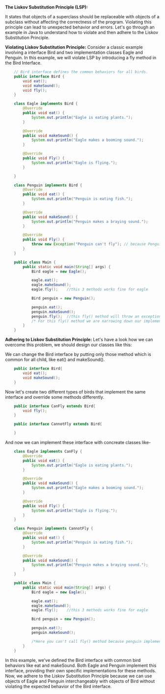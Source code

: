 **The Liskov Substitution Principle (LSP):**

It states that objects of a superclass should be replaceable with objects of a subclass without affecting the correctness of the program. Violating this principle can lead to unexpected behavior and errors. Let's go through an example in Java to understand how to violate and then adhere to the Liskov Substitution Principle.

**Violating Liskov Substitution Principle:**
Consider a classic example involving a interface Bird and two implementation classes Eagle and Penguin. In this example, we will violate LSP by introducing a fly method in the Bird Interface.

```java
    // Bird interface defines the common behaviors for all birds.
    public interface Bird {
        void eat();
        void makeSound();
        void fly();
    }
```

```java
    class Eagle implements Bird {
        @Override
        public void eat() {
            System.out.println("Eagle is eating plants.");
        }

        @Override
        public void makeSound() {
            System.out.println("Eagle makes a booming sound.");
        }

        @Override
        public void Fly() {
            System.out.println("Eagle is flying.");
        }

    }
```

```java
    class Penguin implements Bird {
        @Override
        public void eat() {
            System.out.println("Penguin is eating fish.");
        }

        @Override
        public void makeSound() {
            System.out.println("Penguin makes a braying sound.");
        }

        @Override
        public void Fly() {
            throw new Exception("Penguin can't fly"); // because Penguin can't fly
        }
    }
```

```java
    public class Main {
        public static void main(String[] args) {
            Bird eagle = new Eagle();

            eagle.eat();
            eagle.makeSound();
            eagle.fly();    //this 3 methods works fine for eagle

            Bird penguin = new Penguin();

            penguin.eat();
            penguin.makeSound();
            penguin.fly();  //this fly() method will throw an exception.
            /* For this fly() method we are narrowing down our implementations.This code won't run, that means we can't substitute child object new Penguin() with parent Bird. This implementation violates LSP*/
        }
    }
```

**Adhering to Liskov Substitution Principle:**
Let's have a look how we can overcome this problem, we should design our classes like this:

We can change the Bird interface by putting only those method which is common for all child, like eat() and makeSound().

```java
    public interface Bird{
        void eat();
        void makeSound();
    }
```

Now let's create two different types of birds that implement the same interface and override some methods differently.

```java
    public interface CanFly extends Bird{
        void fly();
    }
```

```java
    public interface CannotFly extends Bird{

    }
```

And now we can implement these interface with concreate classes like-

```java
    class Eagle implements CanFly {
        @Override
        public void eat() {
            System.out.println("Eagle is eating plants.");
        }

        @Override
        public void makeSound() {
            System.out.println("Eagle makes a booming sound.");
        }

        @Override
        public void Fly() {
            System.out.println("Eagle is flying.");
        }
    }
```

```java
    class Penguin implements CannotFly {
        @Override
        public void eat() {
            System.out.println("Penguin is eating fish.");
        }

        @Override
        public void makeSound() {
            System.out.println("Penguin makes a braying sound.");
        }
    }
```

```java
    public class Main {
        public static void main(String[] args) {
            Bird eagle = new Eagle();

            eagle.eat();
            eagle.makeSound();
            eagle.fly();    //this 3 methods works fine for eagle

            Bird penguin = new Penguin();

            penguin.eat();
            penguin.makeSound();

            /*Here you can't call fly() method because penguin implements CannotFly interface. That means you can replace the object of child penguin with parent Bird without breaking the implementation */
        }
    }
```

In this example, we've defined the Bird interface with common bird behaviors like eat and makeSound. Both Eagle and Penguin implement this interface, providing their own specific implementations for these methods. Now, we adhere to the Liskov Substitution Principle because we can use objects of Eagle and Penguin interchangeably with objects of Bird without violating the expected behavior of the Bird interface.
